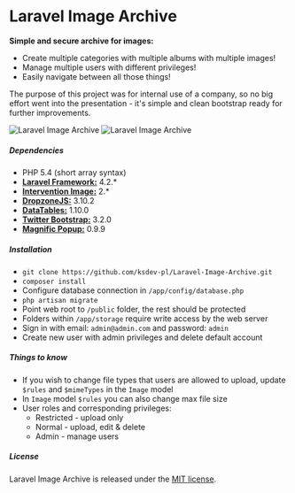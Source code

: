 Laravel Image Archive
=====================
__Simple and secure archive for images:__

* Create multiple categories with multiple albums with multiple images!
* Manage multiple users with different privileges!
* Easily navigate between all those things!

The purpose of this project was for internal use of a company, so no big effort went into the presentation - it's simple and clean bootstrap ready for further improvements.

![Laravel Image Archive](https://dl.dropboxusercontent.com/s/pvj8cyagqo0165o/laravel-image-archive-1.png)
![Laravel Image Archive](https://dl.dropboxusercontent.com/s/o2diyvioy8f4gli/laravel-image-archive-2.png)

##### Dependencies
* PHP 5.4 (short array syntax)
* [__Laravel Framework:__](https://github.com/laravel/framework) 4.2.*
* [__Intervention Image:__](https://github.com/Intervention/image) 2.*
* [__DropzoneJS:__](https://github.com/enyo/dropzone) 3.10.2
* [__DataTables:__](https://github.com/DataTables/DataTables) 1.10.0
* [__Twitter Bootstrap:__](https://github.com/twbs/bootstrap) 3.2.0
* [__Magnific Popup:__](https://github.com/dimsemenov/Magnific-Popup) 0.9.9

##### Installation
* `git clone https://github.com/ksdev-pl/Laravel-Image-Archive.git`
* `composer install`
* Configure database connection in `/app/config/database.php`
* `php artisan migrate`
* Point web root to `/public` folder, the rest should be protected
* Folders within `/app/storage` require write access by the web server
* Sign in with email: `admin@admin.com` and password: `admin`
* Create new user with admin privileges and delete default account

##### Things to know
* If you wish to change file types that users are allowed to upload, update `$rules` and `$mimeTypes` in the `Image` model
* In `Image` model `$rules` you can also change max file size
* User roles and corresponding privileges:
  * Restricted - upload only
  * Normal - upload, edit & delete
  * Admin - manage users

##### License
Laravel Image Archive is released under the [MIT license](http://opensource.org/licenses/MIT).